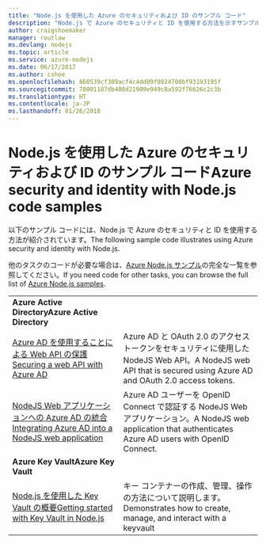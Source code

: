 ```yaml
---
title: "Node.js を使用した Azure のセキュリティおよび ID のサンプル コード"
description: "Node.js で Azure のセキュリティと ID を使用する方法を示すサンプル コード。"
author: craigshoemaker
manager: routlaw
ms.devlang: nodejs
ms.topic: article
ms.service: azure-nodejs
ms.date: 06/17/2017
ms.author: cshoe
ms.openlocfilehash: 860539cf309acf4c4dd09f0924700bf93193195f
ms.sourcegitcommit: 78001187db408d21909e949c8a592f76626c2c3b
ms.translationtype: HT
ms.contentlocale: ja-JP
ms.lasthandoff: 01/26/2018
---
```

# <a name="azure-security-and-identity-with-nodejs-code-samples"></a><span data-ttu-id="b04b2-103">Node.js を使用した Azure のセキュリティおよび ID のサンプル コード</span><span class="sxs-lookup"><span data-stu-id="b04b2-103">Azure security and identity with Node.js code samples</span></span>

<span data-ttu-id="b04b2-104">以下のサンプル コードには、Node.js で Azure のセキュリティと ID を使用する方法が紹介されています。</span><span class="sxs-lookup"><span data-stu-id="b04b2-104">The following sample code illustrates using Azure security and identity with Node.js.</span></span>

<span data-ttu-id="b04b2-105">他のタスクのコードが必要な場合は、[Azure Node.js サンプル](https://azure.microsoft.com/resources/samples/?term=nodejs)の完全な一覧を参照してください。</span><span class="sxs-lookup"><span data-stu-id="b04b2-105">If you need code for other tasks, you can browse the full list of [Azure Node.js samples](https://azure.microsoft.com/resources/samples/?term=nodejs).</span></span>

| | |
|---|---|
| <span data-ttu-id="b04b2-106">**Azure Active Directory**</span><span class="sxs-lookup"><span data-stu-id="b04b2-106">**Azure Active Directory**</span></span> ||
| [<span data-ttu-id="b04b2-107">Azure AD を使用することによる Web API の保護</span><span class="sxs-lookup"><span data-stu-id="b04b2-107">Securing a web API with Azure AD</span></span>](https://azure.microsoft.com/resources/samples/active-directory-node-webapi/) | <span data-ttu-id="b04b2-108">Azure AD と OAuth 2.0 のアクセス トークンをセキュリティに使用した NodeJS Web API。</span><span class="sxs-lookup"><span data-stu-id="b04b2-108">A NodeJS web API that is secured using Azure AD and OAuth 2.0 access tokens.</span></span> |
| [<span data-ttu-id="b04b2-109">NodeJS Web アプリケーションへの Azure AD の統合</span><span class="sxs-lookup"><span data-stu-id="b04b2-109">Integrating Azure AD into a NodeJS web application</span></span>](https://azure.microsoft.com/resources/samples/active-directory-node-webapp-openidconnect/) | <span data-ttu-id="b04b2-110">Azure AD ユーザーを OpenID Connect で認証する NodeJS Web アプリケーション。</span><span class="sxs-lookup"><span data-stu-id="b04b2-110">A NodeJS web application that authenticates Azure AD users with OpenID Connect.</span></span> |
| <span data-ttu-id="b04b2-111">**Azure Key Vault**</span><span class="sxs-lookup"><span data-stu-id="b04b2-111">**Azure Key Vault**</span></span> ||
| [<span data-ttu-id="b04b2-112">Node.js を使用した Key Vault の概要</span><span class="sxs-lookup"><span data-stu-id="b04b2-112">Getting started with Key Vault in Node.js</span></span>](https://azure.microsoft.com/resources/samples/key-vault-node-getting-started/) | <span data-ttu-id="b04b2-113">キー コンテナーの作成、管理、操作の方法について説明します。</span><span class="sxs-lookup"><span data-stu-id="b04b2-113">Demonstrates how to create, manage, and interact with a keyvault</span></span> |
